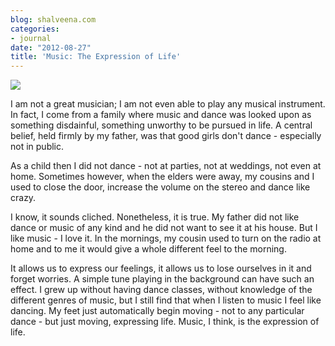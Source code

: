 ```yaml
---
blog: shalveena.com
categories:
- journal
date: "2012-08-27"
title: 'Music: The Expression of Life'
---
```


[![](https://shalveena.files.wordpress.com/2012/08/6fd64-img_0941.jpg?w=225)](https://shalveena.files.wordpress.com/2012/08/6fd64-img_0941.jpg)

  
I am not a great musician; I am not even able to play any musical instrument. In fact, I come from a family where music and dance was looked upon as something disdainful, something unworthy to be pursued in life. A central belief, held firmly by my father, was that good girls don't dance - especially not in public.  
  
As a child then I did not dance - not at parties, not at weddings, not even at home. Sometimes however, when the elders were away, my cousins and I used to close the door, increase the volume on the stereo and dance like crazy.  
  
I know, it sounds cliched. Nonetheless, it is true. My father did not like dance or music of any kind and he did not want to see it at his house. But I like music - I love it. In the mornings, my cousin used to turn on the radio at home and to me it would give a whole different feel to the morning.  
  
It allows us to express our feelings, it allows us to lose ourselves in it and forget worries. A simple tune playing in the background can have such an effect. I grew up without having dance classes, without knowledge of the different genres of music, but I still find that when I listen to music I feel like dancing. My feet just automatically begin moving - not to any particular dance - but just moving, expressing life. Music, I think, is the expression of life.
